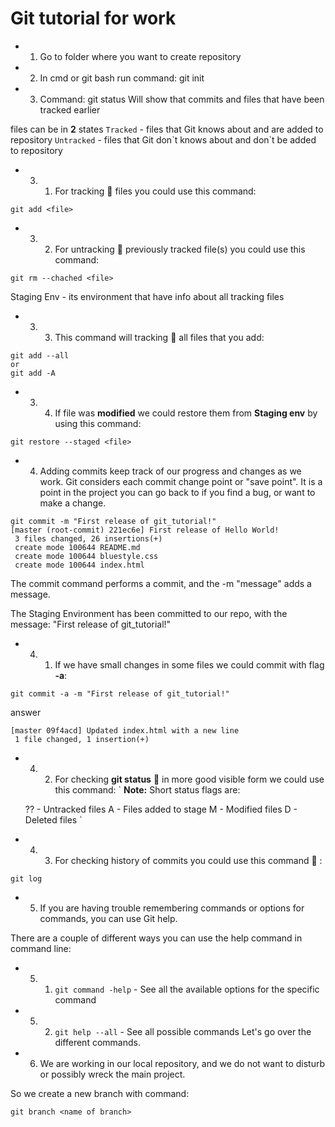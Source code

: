 # Git tutorial for work 
- 1. Go to folder where you want to create repository
- 2. In cmd or git bash run command:
git init
- 3. Command:
git status
Will show that commits and files that have been tracked earlier

files can be in **2** states
`Tracked` - files that Git knows about and are added to repository
`Untracked` - files that Git don\`t knows about and don\`t be added to repository

- 3. 1) For tracking :green_book: files you could use this command: 
```
git add <file>
```
- 3. 2) For untracking :closed_book: previously tracked file(s) you could use this command:
```
git rm --chached <file>
```
Staging Env - its environment that have info about all tracking files

- 3. 3) This command will tracking :green_book: all files that you add:
```
git add --all 
or
git add -A
```
- 3. 4) If file was **modified** we could restore them from **Staging env** by using this command:
```
git restore --staged <file>
```
- 4. Adding commits keep track of our progress and changes as we work. Git considers each commit change point or "save point". It is a point in the project you can go back to if you find a bug, or want to make a change.
```
git commit -m "First release of git_tutorial!"
[master (root-commit) 221ec6e] First release of Hello World!
 3 files changed, 26 insertions(+)
 create mode 100644 README.md
 create mode 100644 bluestyle.css
 create mode 100644 index.html
```

The commit command performs a commit, and the -m "message" adds a message.

The Staging Environment has been committed to our repo, with the message:
"First release of git_tutorial!"
- 4. 1) If we have small changes in some files we could commit with flag **-a**:
```
git commit -a -m "First release of git_tutorial!"
```
answer
```
[master 09f4acd] Updated index.html with a new line
 1 file changed, 1 insertion(+)
```
- 4. 2) For checking **git status** :ledger: in more good visible form we could use this command:
`
**Note:** Short status flags are:

    ?? - Untracked files
    A - Files added to stage
    M - Modified files
    D - Deleted files
`
- 4. 3) For checking history of commits you could use this command :book: :
```
git log
```
- 5. If you are having trouble remembering commands or options for commands, you can use Git help.

There are a couple of different ways you can use the help command in command line:

- 5. 1) `git command -help` -  See all the available options for the specific command
- 5. 2) `git help --all` -  See all possible commands
 Let's go over the different commands.

- 6. We are working in our local repository, and we do not want to disturb or possibly wreck the main project.

So we create a new branch with command:
```
git branch <name of branch>
```
